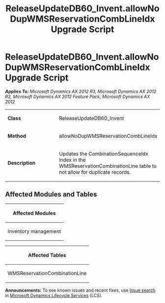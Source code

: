 ﻿---
title: ReleaseUpdateDB60_Invent.allowNoDupWMSReservationCombLineIdx Upgrade Script
TOCTitle: ReleaseUpdateDB60_Invent.allowNoDupWMSReservationCombLineIdx Upgrade Script
ms:assetid: c90f5be1-6db1-e1e4-b7e1-1fa9229d0a79
ms:mtpsurl: https://msdn.microsoft.com/en-us/library/JJ719607(v=AX.60)
ms:contentKeyID: 49711174
ms.date: 05/18/2015
mtps_version: v=AX.60
---

# ReleaseUpdateDB60\_Invent.allowNoDupWMSReservationCombLineIdx Upgrade Script 


_**Applies To:** Microsoft Dynamics AX 2012 R3, Microsoft Dynamics AX 2012 R2, Microsoft Dynamics AX 2012 Feature Pack, Microsoft Dynamics AX 2012_

<table>
<colgroup>
<col style="width: 50%" />
<col style="width: 50%" />
</colgroup>
<tbody>
<tr class="odd">
<td><p><strong>Class</strong></p></td>
<td><p>ReleaseUpdateDB60_Invent</p></td>
</tr>
<tr class="even">
<td><p><strong>Method</strong></p></td>
<td><p>allowNoDupWMSReservationCombLineIdx</p></td>
</tr>
<tr class="odd">
<td><p><strong>Description</strong></p></td>
<td><p>Updates the CombinationSequenceIdx index in the WMSReservationCombinationLine table to not allow for duplicate records.</p></td>
</tr>
</tbody>
</table>


## Affected Modules and Tables

<table>
<colgroup>
<col style="width: 100%" />
</colgroup>
<thead>
<tr class="header">
<th><p>Affected Modules</p></th>
</tr>
</thead>
<tbody>
<tr class="odd">
<td><p>Inventory management</p></td>
</tr>
</tbody>
</table>


<table>
<colgroup>
<col style="width: 100%" />
</colgroup>
<thead>
<tr class="header">
<th><p>Affected Tables</p></th>
</tr>
</thead>
<tbody>
<tr class="odd">
<td><p>WMSReservationCombinationLine</p></td>
</tr>
</tbody>
</table>

  
**Announcements:** To see known issues and recent fixes, use [Issue search](http://go.microsoft.com/fwlink/?linkid=389258) in [Microsoft Dynamics Lifecycle Services](http://go.microsoft.com/fwlink/?linkid=306505) (LCS).

